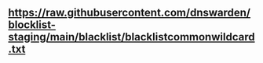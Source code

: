 ## https://raw.githubusercontent.com/dnswarden/blocklist-staging/main/blacklist/blacklistcommonwildcard.txt
